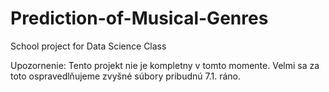 # Prediction-of-Musical-Genres
School project for Data Science Class

Upozornenie: Tento projekt nie je kompletny v tomto momente. Velmi sa za toto ospravedlňujeme zvyšné súbory pribudnú 7.1. ráno.

